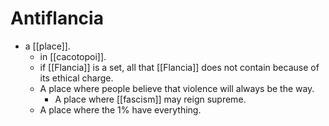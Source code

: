 # Antiflancia

- a [[place]].
  - in [[cacotopoi]].
  - if [[Flancia]] is a set, all that [[Flancia]] does not contain because of its ethical charge.
  - A place where people believe that violence will always be the way.
    - A place where [[fascism]] may reign supreme.
  - A place where the 1% have everything.

